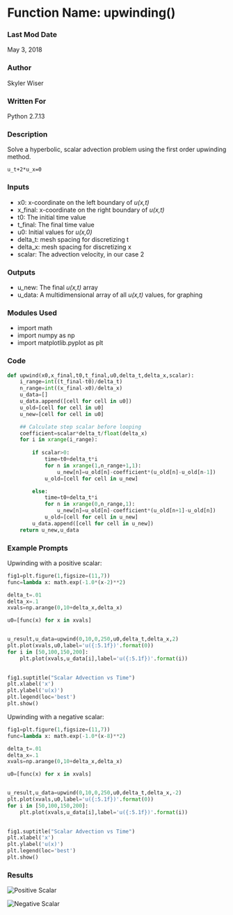 # Function Name: upwinding()

### Last Mod Date
May 3, 2018
### Author
Skyler Wiser
### Written For
Python 2.7.13
### Description

Solve a hyperbolic, scalar advection problem using the first order upwinding method.

```
u_t+2*u_x=0
```

### Inputs

* x0: x-coordinate on the left boundary of _u(x,t)_
* x_final: x-coordinate on the right boundary of _u(x,t)_
* t0: The initial time value
* t_final: The final time value
* u0: Initial values for _u(x,0)_
* delta_t: mesh spacing for discretizing t
* delta_x: mesh spacing for discretizing x
* scalar: The advection velocity, in our case 2


### Outputs

* u_new: The final _u(x,t)_ array
* u_data: A multidimensional array of all _u(x,t)_ values, for graphing

### Modules Used

* import math
* import numpy as np
* import matplotlib.pyplot as plt


### Code

```python
def upwind(x0,x_final,t0,t_final,u0,delta_t,delta_x,scalar):
    i_range=int((t_final-t0)/delta_t)
    n_range=int((x_final-x0)/delta_x)
    u_data=[]
    u_data.append([cell for cell in u0])
    u_old=[cell for cell in u0]
    u_new=[cell for cell in u0]

    ## Calculate step scalar before looping
    coefficient=scalar*delta_t/float(delta_x)
    for i in xrange(i_range):
        
        if scalar>0:
            time=t0+delta_t*i
            for n in xrange(1,n_range+1,1):
                u_new[n]=u_old[n]-coefficient*(u_old[n]-u_old[n-1])
            u_old=[cell for cell in u_new]

        else:
            time=t0+delta_t*i
            for n in xrange(0,n_range,1):
                u_new[n]=u_old[n]-coefficient*(u_old[n+1]-u_old[n])
            u_old=[cell for cell in u_new]
        u_data.append([cell for cell in u_new])
    return u_new,u_data
```


### Example Prompts

Upwinding with a positive scalar:

```python
fig1=plt.figure(1,figsize=(11,7))
func=lambda x: math.exp(-1.0*(x-2)**2)

delta_t=.01
delta_x=.1
xvals=np.arange(0,10+delta_x,delta_x)

u0=[func(x) for x in xvals]


u_result,u_data=upwind(0,10,0,250,u0,delta_t,delta_x,2)
plt.plot(xvals,u0,label='u({:5.1f})'.format(0))
for i in [50,100,150,200]:
    plt.plot(xvals,u_data[i],label='u({:5.1f})'.format(i))

            
fig1.suptitle("Scalar Advection vs Time")
plt.xlabel('x')
plt.ylabel('u(x)')
plt.legend(loc='best')
plt.show()
```

Upwinding with a negative scalar:

```python
fig1=plt.figure(1,figsize=(11,7))
func=lambda x: math.exp(-1.0*(x-8)**2)

delta_t=.01
delta_x=.1
xvals=np.arange(0,10+delta_x,delta_x)

u0=[func(x) for x in xvals]


u_result,u_data=upwind(0,10,0,250,u0,delta_t,delta_x,-2)
plt.plot(xvals,u0,label='u({:5.1f})'.format(0))
for i in [50,100,150,200]:
    plt.plot(xvals,u_data[i],label='u({:5.1f})'.format(i))

            
fig1.suptitle("Scalar Advection vs Time")
plt.xlabel('x')
plt.ylabel('u(x)')
plt.legend(loc='best')
plt.show()
```

### Results

![Positive Scalar](https://swiser.github.io/MATH5620/HW8/positive_upwind.png)

![Negative Scalar](https://swiser.github.io/MATH5620/HW/negative_upwind.png)




